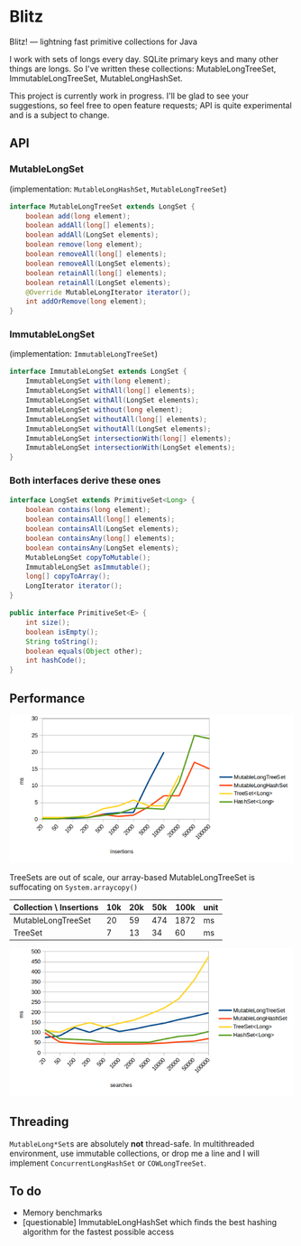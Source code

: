 # Blitz
Blitz! — lightning fast primitive collections for Java

I work with sets of longs every day. SQLite primary keys and many other things are longs. So I've written these collections:
MutableLongTreeSet, ImmutableLongTreeSet, MutableLongHashSet.

This project is currently work in progress. I'll be glad to see your suggestions, so feel free to open feature requests;
API is quite experimental and is a subject to change.

## API

### MutableLongSet
(implementation: `MutableLongHashSet`, `MutableLongTreeSet`)
```java
interface MutableLongTreeSet extends LongSet {
    boolean add(long element);
    boolean addAll(long[] elements);
    boolean addAll(LongSet elements);
    boolean remove(long element);
    boolean removeAll(long[] elements);
    boolean removeAll(LongSet elements);
    boolean retainAll(long[] elements);
    boolean retainAll(LongSet elements);
    @Override MutableLongIterator iterator();
    int addOrRemove(long element);
}
```

### ImmutableLongSet
(implementation: `ImmutableLongTreeSet`)
```java
interface ImmutableLongSet extends LongSet {
    ImmutableLongSet with(long element);
    ImmutableLongSet withAll(long[] elements);
    ImmutableLongSet withAll(LongSet elements);
    ImmutableLongSet without(long element);
    ImmutableLongSet withoutAll(long[] elements);
    ImmutableLongSet withoutAll(LongSet elements);
    ImmutableLongSet intersectionWith(long[] elements);
    ImmutableLongSet intersectionWith(LongSet elements);
}
```

### Both interfaces derive these ones
```java
interface LongSet extends PrimitiveSet<Long> {
    boolean contains(long element);
    boolean containsAll(long[] elements);
    boolean containsAll(LongSet elements);
    boolean containsAny(long[] elements);
    boolean containsAny(LongSet elements);
    MutableLongSet copyToMutable();
    ImmutableLongSet asImmutable();
    long[] copyToArray();
    LongIterator iterator();
}
```

```java
public interface PrimitiveSet<E> {
    int size();
    boolean isEmpty();
    String toString();
    boolean equals(Object other);
    int hashCode();
}
```

## Performance

![insertions](benchmarks/insersions.png)

TreeSets are out of scale,
our array-based MutableLongTreeSet
is suffocating on `System.arraycopy()`

 Collection \ Insertions | 10k | 20k | 50k | 100k | unit
-------------------------|-----|-----|-----|------|-----
 MutableLongTreeSet      | 20  | 59  | 474 | 1872 | ms
 TreeSet                 | 7   | 13  | 34  | 60   | ms

![searches](benchmarks/searches.png)

## Threading

`MutableLong*Set`s are absolutely **not** thread-safe.
In multithreaded environment, use immutable collections,
or drop me a line and I will implement
`ConcurrentLongHashSet` or `COWLongTreeSet`.


## To do

* Memory benchmarks
* [questionable] ImmutableLongHashSet which finds the best hashing algorithm
for the fastest possible access
